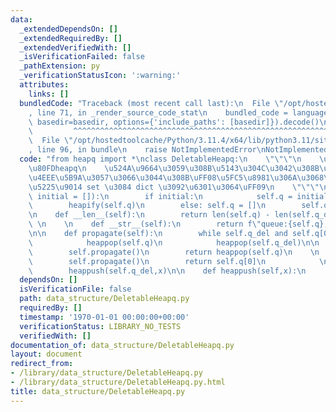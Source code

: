 ```yaml
---
data:
  _extendedDependsOn: []
  _extendedRequiredBy: []
  _extendedVerifiedWith: []
  _isVerificationFailed: false
  _pathExtension: py
  _verificationStatusIcon: ':warning:'
  attributes:
    links: []
  bundledCode: "Traceback (most recent call last):\n  File \"/opt/hostedtoolcache/Python/3.11.4/x64/lib/python3.11/site-packages/onlinejudge_verify/documentation/build.py\"\
    , line 71, in _render_source_code_stat\n    bundled_code = language.bundle(stat.path,\
    \ basedir=basedir, options={'include_paths': [basedir]}).decode()\n          \
    \         ^^^^^^^^^^^^^^^^^^^^^^^^^^^^^^^^^^^^^^^^^^^^^^^^^^^^^^^^^^^^^^^^^^^^^^^^^^^^^^^^^\n\
    \  File \"/opt/hostedtoolcache/Python/3.11.4/x64/lib/python3.11/site-packages/onlinejudge_verify/languages/python.py\"\
    , line 96, in bundle\n    raise NotImplementedError\nNotImplementedError\n"
  code: "from heapq import *\nclass DeletableHeapq:\n    \"\"\"\n    \u524A\u9664\u53EF\
    \u80FDheapq\n    \u524A\u9664\u3059\u308B\u5143\u304C\u3042\u308B\u3053\u3068\u3092\
    \u4EEE\u5B9A\u3057\u3066\u3044\u308B\uFF08\u5FC5\u8981\u306A\u3068\u304D\u306F\
    \u5225\u9014 set \u3084 dict \u3092\u6301\u3064\uFF09\n    \"\"\"\n    def __init__(self,\
    \ initial = []):\n        if initial:\n            self.q = initial[::]\n    \
    \        heapify(self.q)\n        else: self.q = []\n        self.q_del = []\n\
    \n    def __len__(self):\n        return len(self.q) - len(self.q_del)       \
    \ \n    \n    def __str__(self):\n        return f\"queue:{self.q}, del:{self.q_del}\"\
    \n\n    def propagate(self):\n        while self.q_del and self.q[0] == self.q_del[0]:\n\
    \            heappop(self.q)\n            heappop(self.q_del)\n\n    def heappop(self):\n\
    \        self.propagate()\n        return heappop(self.q)\n    \n    def top(self):\n\
    \        self.propagate()\n        return self.q[0]\n            \n    def remove(self,x):\n\
    \        heappush(self.q_del,x)\n\n    def heappush(self,x):\n        heappush(self.q,x)\n"
  dependsOn: []
  isVerificationFile: false
  path: data_structure/DeletableHeapq.py
  requiredBy: []
  timestamp: '1970-01-01 00:00:00+00:00'
  verificationStatus: LIBRARY_NO_TESTS
  verifiedWith: []
documentation_of: data_structure/DeletableHeapq.py
layout: document
redirect_from:
- /library/data_structure/DeletableHeapq.py
- /library/data_structure/DeletableHeapq.py.html
title: data_structure/DeletableHeapq.py
---
```

